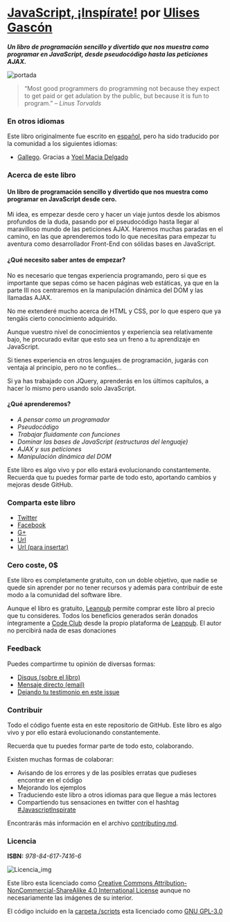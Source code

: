 # [JavaScript, ¡Inspírate!](https://leanpub.com/javascript-inspirate) por [Ulises Gascón](https://leanpub.com/u/ulisesgascon)

***Un libro de programación sencillo y divertido que nos muestra como programar en JavaScript, desde pseudocódigo hasta las peticiones AJAX.***


![portada](https://s3.amazonaws.com/titlepages.leanpub.com/javascript-inspirate/hero?1483639917)


> “Most good programmers do programming not because they expect to get paid or get adulation by the public, but because it is fun to program.”
> – *Linus Torvalds*


### En otros idiomas

Este libro originalmente fue escrito en [español](https://leanpub.com/javascript-inspirate), pero ha sido traducido por la comunidad a los siguientes idiomas:

- [Gallego](https://leanpub.com/javascript-inspirate-gallego). Gracias a [Yoel Macia Delgado](https://github.com/ymdx)


### Acerca de este libro

#### Un libro de programación sencillo y divertido que nos muestra como programar en JavaScript desde cero.

Mi idea, es empezar desde cero y hacer un viaje juntos desde los abismos profundos de la duda, pasando por el pseudocódigo hasta llegar al maravilloso mundo de las peticiones AJAX. Haremos muchas paradas en el camino, en las que aprenderemos todo lo que necesitas para empezar tu aventura como desarrollador Front-End con sólidas bases en JavaScript.

#### ¿Qué necesito saber antes de empezar?

No es necesario que tengas experiencia programando, pero si que es importante que sepas cómo se hacen páginas web estáticas, ya que en la parte III nos centraremos en la manipulación dinámica del DOM y las llamadas AJAX.

No me extenderé mucho acerca de HTML y CSS, por lo que espero que ya tengáis cierto conocimiento adquirido.

Aunque vuestro nivel de conocimientos y experiencia sea relativamente bajo, he procurado evitar que esto sea un freno a tu aprendizaje en JavaScript.

Si tienes experiencia en otros lenguajes de programación, jugarás con ventaja al principio, pero no te confíes…

Si ya has trabajado con JQuery, aprenderás en los últimos capítulos, a hacer lo mismo pero usando solo JavaScript.

#### ¿Qué aprenderemos?

- *A pensar como un programador*
- *Pseudocódigo*
- *Trabajar fluidamente con funciones*
- *Dominar las bases de JavaScript (estructuras del lenguaje)*
- *AJAX y sus peticiones*
- *Manipulación dinámica del DOM*

Este libro es algo vivo y por ello estará evolucionando constantemente. Recuerda que tu puedes formar parte de todo esto, aportando cambios y mejoras desde GitHub.


### Comparta este libro

- [Twitter](https://twitter.com/intent/tweet?text=Acabo%20de%20conseguir%20el%20%23ebook%20JavaScript,%20%C2%A1Insp%C3%ADrate!%20de%20@kom_256%20en%20https://goo.gl/Z2L56H%20%23javascriptInspirate)
- [Facebook](https://www.facebook.com/sharer/sharer.php?u=https%3A%2F%2Fleanpub.com%2Fjavascript-inspirate)
- [G+](https://plus.google.com/share?url=https%3A%2F%2Fleanpub.com%2Fjavascript-inspirate)
- [Url](https://leanpub.com/javascript-inspirate)
- [Url (para insertar)](https://leanpub.com/javascript-inspirate/embed)


### Cero coste, 0$

Este libro es completamente gratuito, con un doble objetivo, que nadie se quede sin aprender por no tener recursos y además para contribuir de este modo a la comunidad del software libre.

Aunque el libro es gratuito, [Leanpub](https://leanpub.com/causes) permite comprar este libro al precio que tu consideres. Todos los beneficios generados serán donados íntegramente a [Code Club](https://leanpub.com/causes/codeclub) desde la propio plataforma de [Leanpub](https://leanpub.com/causes). El autor no percibirá nada de esas donaciones

### Feedback

Puedes compartirme tu opinión de diversas formas:

- [Disqus (sobre el libro)](https://leanpub.com/javascript-inspirate/feedback)
- [Mensaje directo (email)](https://leanpub.com/javascript-inspirate/email_author/new)
- [Dejando tu testimonio en este issue](https://github.com/UlisesGascon/javascript-inspirate/issues/1)


### Contribuir

Todo el código fuente esta en este repositorio de GitHub. Este libro es algo vivo y por ello estará evolucionando constantemente.

Recuerda que tu puedes formar parte de todo esto, colaborando.

Existen muchas formas de colaborar:

- Avisando de los errores y de las posibles erratas que pudieses encontrar en el código
- Mejorando los ejemplos
- Traduciendo este libro a otros idiomas para que llegue a más lectores
- Compartiendo tus sensaciones en twitter con el hashtag [#JavascriptInspirate](https://twitter.com/search?f=tweets&q=%23javascriptInspirate)

Encontrarás más información en el archivo [contributing.md](CONTRIBUTING.md).


### Licencia

**ISBN:** _978-84-617-7416-6_

![Licencia_img](http://mirrors.creativecommons.org/presskit/buttons/80x15/png/by-nc-sa.png)

Este libro esta licenciado como [Creative Commons Attribution-NonCommercial-ShareAlike 4.0 International License](https://creativecommons.org/licenses/by-nc-sa/4.0/deed.es_ES) aunque no necesariamente las imágenes de su interior.

El código incluido en la [carpeta /scripts](https://github.com/UlisesGascon/javascript-inspirate/tree/master/scripts) esta licenciado como [GNU GPL-3.0](https://github.com/UlisesGascon/javascript-inspirate/blob/master/LICENSE)
